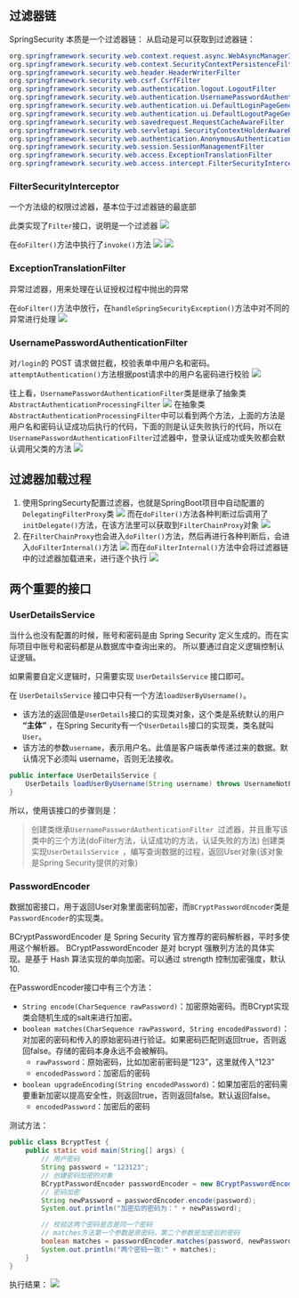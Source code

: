 
## 过滤器链

SpringSecurity 本质是一个过滤器链：
从启动是可以获取到过滤器链：
```java
org.springframework.security.web.context.request.async.WebAsyncManagerIntegrationFilter
org.springframework.security.web.context.SecurityContextPersistenceFilter 
org.springframework.security.web.header.HeaderWriterFilter
org.springframework.security.web.csrf.CsrfFilter
org.springframework.security.web.authentication.logout.LogoutFilter 
org.springframework.security.web.authentication.UsernamePasswordAuthenticationFilter 
org.springframework.security.web.authentication.ui.DefaultLoginPageGeneratingFilter 
org.springframework.security.web.authentication.ui.DefaultLogoutPageGeneratingFilter
org.springframework.security.web.savedrequest.RequestCacheAwareFilter
org.springframework.security.web.servletapi.SecurityContextHolderAwareRequestFilter
org.springframework.security.web.authentication.AnonymousAuthenticationFilter 
org.springframework.security.web.session.SessionManagementFilter 
org.springframework.security.web.access.ExceptionTranslationFilter 
org.springframework.security.web.access.intercept.FilterSecurityInterceptor
```

### FilterSecurityInterceptor

一个方法级的权限过滤器，基本位于过滤器链的最底部

此类实现了`Filter`接口，说明是一个过滤器
![](assets/SpringSecurity基本原理/97ccb469a78f19953845a7380ec9a2ba_MD5.png)

在`doFilter()`方法中执行了`invoke()`方法
![](assets/SpringSecurity基本原理/4901f0a7b67ae3e827ad0c1bb9a0b6e0_MD5.png)
![](assets/SpringSecurity基本原理/e44b4ebbbddc6ecd8c8bc224fc88dd8c_MD5.png)

### ExceptionTranslationFilter

异常过滤器，用来处理在认证授权过程中抛出的异常

在`doFilter()`方法中放行，在`handleSpringSecurityException()`方法中对不同的异常进行处理
![](assets/SpringSecurity基本原理/4431f2450c93fa3a69437adb9d6ac9ab_MD5.png)

### UsernamePasswordAuthenticationFilter 

对`/login`的 POST 请求做拦截，校验表单中用户名和密码。
`attemptAuthentication()`方法根据post请求中的用户名密码进行校验
![](assets/SpringSecurity基本原理/0fc6c693ba0002d58e5df4247d170420_MD5.png)

往上看，`UsernamePasswordAuthenticationFilter`类是继承了抽象类`AbstractAuthenticationProcessingFilter`
![](assets/SpringSecurity基本原理/9674c9aa40d7c1d3bef0c9878a82dd58_MD5.png)
在抽象类`AbstractAuthenticationProcessingFilter`中可以看到两个方法，上面的方法是用户名和密码认证成功后执行的代码，下面的则是认证失败执行的代码，所以在`UsernamePasswordAuthenticationFilter`过滤器中，登录认证成功或失败都会默认调用父类的方法
![](assets/SpringSecurity基本原理/05a2f5c4a4a9039a0f1012a5e93e914e_MD5.png)
 


## 过滤器加载过程

1.  使用SpringSecurty配置过滤器，也就是SpringBoot项目中自动配置的`DelegatingFilterProxy`类
![](assets/SpringSecurity基本原理/8aeeaf7b2d2c00fbdefadf7ef8285537_MD5.png)
而在`doFilter()`方法各种判断过后调用了`initDelegate()`方法，在该方法里可以获取到`FilterChainProxy`对象
![](assets/SpringSecurity基本原理/fefdb00fc3878726014f2b8bf79b579c_MD5.png)
2. 在`FilterChainProxy`也会进入`doFilter()`方法，然后再进行各种判断后，会进入`doFilterInternal()`方法
![](assets/SpringSecurity基本原理/ac33b32b4b304699af195a55782bd47c_MD5.png)
而在`doFilterInternal()`方法中会将过滤器链中的过滤器加载进来，进行逐个执行
![](assets/SpringSecurity基本原理/0632c46362d159b55a25af2c2bac9e8f_MD5.png)

## 两个重要的接口

### UserDetailsService

当什么也没有配置的时候，账号和密码是由 Spring Security 定义生成的。而在实际项目中账号和密码都是从数据库中查询出来的。 所以要通过自定义逻辑控制认证逻辑。

如果需要自定义逻辑时，只需要实现 `UserDetailsService` 接口即可。

在 `UserDetailsService` 接口中只有一个方法`loadUserByUsername()`。
- 该方法的返回值是`UserDetails`接口的实现类对象，这个类是系统默认的用户 **“主体”** ，在Spring Security有一个`UserDetails`接口的实现类，类名就叫`User`。
- 该方法的参数`username`，表示用户名。此值是客户端表单传递过来的数据。默认情况下必须叫 username，否则无法接收。

```java
public interface UserDetailsService {
	UserDetails loadUserByUsername(String username) throws UsernameNotFoundException;
}
```

所以，使用该接口的步骤则是：
> 创建类继承`UsernamePasswordAuthenticationFilter `过滤器，并且重写该类中的三个方法(doFilter方法，认证成功的方法，认证失败的方法)
> 创建类实现`UserDetailsService `，编写查询数据的过程，返回User对象(该对象是Spring Security提供的对象)

### PasswordEncoder

数据加密接口，用于返回User对象里面密码加密，而`BCryptPasswordEncoder`类是`PasswordEncoder`的实现类。

BCryptPasswordEncoder 是 Spring Security 官方推荐的密码解析器，平时多使用这个解析器。
BCryptPasswordEncoder 是对 bcrypt 强散列方法的具体实现。是基于 Hash 算法实现的单向加密。可以通过 strength 控制加密强度，默认 10.

在PasswordEncoder接口中有三个方法：
- `String encode(CharSequence rawPassword)`：加密原始密码。而BCrypt实现类会随机生成的salt来进行加密。
- `boolean matches(CharSequence rawPassword, String encodedPassword)`：对加密的密码和传入的原始密码进行验证。如果密码匹配则返回true，否则返回false。存储的密码本身永远不会被解码。
	* `rawPassword`：原始密码，比如加密前密码是“123”，这里就传入“123”
	* `encodedPassword`：加密后的密码
- `boolean upgradeEncoding(String encodedPassword)`：如果加密后的密码需要重新加密以提高安全性，则返回true，否则返回false。默认返回false。
	* `encodedPassword`：加密后的密码


测试方法：

```java
public class BcryptTest {
    public static void main(String[] args) {
        // 用户密码
        String password = "123123";
        // 创建密码加密的对象
        BCryptPasswordEncoder passwordEncoder = new BCryptPasswordEncoder();
        // 密码加密
        String newPassword = passwordEncoder.encode(password);
        System.out.println("加密后的密码为：" + newPassword);

        // 校验这两个密码是否是同一个密码
        // matches方法第一个参数是原密码，第二个参数是加密后的密码
        boolean matches = passwordEncoder.matches(password, newPassword);
        System.out.println("两个密码一致:" + matches);
    }
}
```

执行结果：
![](Spring/SpringSecurity/assets/SpringSecurity%E5%9F%BA%E6%9C%AC%E5%8E%9F%E7%90%86/903edfccacb0bb463b3bfb600da267ba_MD5.png)